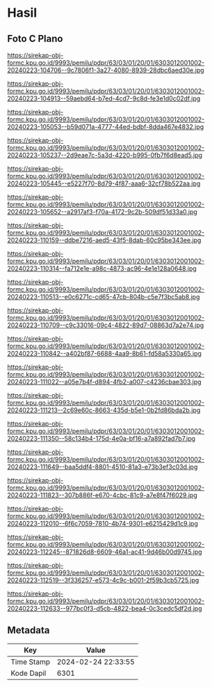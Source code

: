 # Hasil

## Foto C Plano

https://sirekap-obj-formc.kpu.go.id/9993/pemilu/pdpr/63/03/01/20/01/6303012001002-20240223-104706--9c7806f1-3a27-4080-8939-28dbc6aed30e.jpg

https://sirekap-obj-formc.kpu.go.id/9993/pemilu/pdpr/63/03/01/20/01/6303012001002-20240223-104913--59aebd64-b7ed-4cd7-9c8d-fe3e1d0c02df.jpg

https://sirekap-obj-formc.kpu.go.id/9993/pemilu/pdpr/63/03/01/20/01/6303012001002-20240223-105053--b59d071a-4777-44ed-bdbf-8dda467e4832.jpg

https://sirekap-obj-formc.kpu.go.id/9993/pemilu/pdpr/63/03/01/20/01/6303012001002-20240223-105237--2d9eae7c-5a3d-4220-b995-0fb7f6d8ead5.jpg

https://sirekap-obj-formc.kpu.go.id/9993/pemilu/pdpr/63/03/01/20/01/6303012001002-20240223-105445--e5227f70-8d79-4f87-aaa6-32cf78b522aa.jpg

https://sirekap-obj-formc.kpu.go.id/9993/pemilu/pdpr/63/03/01/20/01/6303012001002-20240223-105652--a2917af3-f70a-4172-9c2b-509df51d33a0.jpg

https://sirekap-obj-formc.kpu.go.id/9993/pemilu/pdpr/63/03/01/20/01/6303012001002-20240223-110159--ddbe7216-aed5-43f5-8dab-60c95be343ee.jpg

https://sirekap-obj-formc.kpu.go.id/9993/pemilu/pdpr/63/03/01/20/01/6303012001002-20240223-110314--fa712e1e-a98c-4873-ac96-4e1e128a0648.jpg

https://sirekap-obj-formc.kpu.go.id/9993/pemilu/pdpr/63/03/01/20/01/6303012001002-20240223-110513--e0c6271c-cd65-47cb-804b-c5e7f3bc5ab8.jpg

https://sirekap-obj-formc.kpu.go.id/9993/pemilu/pdpr/63/03/01/20/01/6303012001002-20240223-110709--c9c33016-09c4-4822-89d7-08863d7a2e74.jpg

https://sirekap-obj-formc.kpu.go.id/9993/pemilu/pdpr/63/03/01/20/01/6303012001002-20240223-110842--a402bf87-6688-4aa9-8b61-fd58a5330a65.jpg

https://sirekap-obj-formc.kpu.go.id/9993/pemilu/pdpr/63/03/01/20/01/6303012001002-20240223-111022--a05e7b4f-d894-4fb2-a007-c4236cbae303.jpg

https://sirekap-obj-formc.kpu.go.id/9993/pemilu/pdpr/63/03/01/20/01/6303012001002-20240223-111213--2c69e60c-8663-435d-b5e1-0b2fd86bda2b.jpg

https://sirekap-obj-formc.kpu.go.id/9993/pemilu/pdpr/63/03/01/20/01/6303012001002-20240223-111350--58c134b4-175d-4e0a-bf16-a7a892fad7b7.jpg

https://sirekap-obj-formc.kpu.go.id/9993/pemilu/pdpr/63/03/01/20/01/6303012001002-20240223-111649--baa5ddf4-8801-4510-81a3-e73b3ef3c03d.jpg

https://sirekap-obj-formc.kpu.go.id/9993/pemilu/pdpr/63/03/01/20/01/6303012001002-20240223-111823--307b886f-e670-4cbc-81c9-a7e8f47f6029.jpg

https://sirekap-obj-formc.kpu.go.id/9993/pemilu/pdpr/63/03/01/20/01/6303012001002-20240223-112010--6f6c7059-7810-4b74-9301-e6215429d1c9.jpg

https://sirekap-obj-formc.kpu.go.id/9993/pemilu/pdpr/63/03/01/20/01/6303012001002-20240223-112245--871826d8-6609-46a1-ac41-9d46b00d9745.jpg

https://sirekap-obj-formc.kpu.go.id/9993/pemilu/pdpr/63/03/01/20/01/6303012001002-20240223-112519--3f336257-e573-4c9c-b001-2f59b3cb5725.jpg

https://sirekap-obj-formc.kpu.go.id/9993/pemilu/pdpr/63/03/01/20/01/6303012001002-20240223-112633--977bc0f3-d5cb-4822-bea4-0c3cedc5df2d.jpg


## Metadata

| Key        | Value               |
| ---------- | ------------------- |
| Time Stamp | 2024-02-24 22:33:55 |
| Kode Dapil | 6301                |



